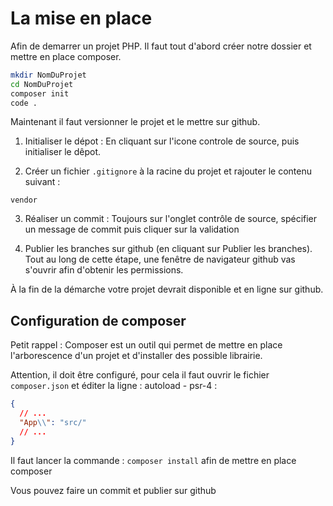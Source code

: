 # La mise en place

Afin de demarrer un projet PHP. Il faut tout d'abord créer notre dossier
et mettre en place composer.

```bash
mkdir NomDuProjet
cd NomDuProjet
composer init
code .
```

Maintenant il faut versionner le projet et le mettre sur github.

1. Initialiser le dépot : En cliquant sur l'icone controle de source,
   puis initialiser le dêpot.

2. Créer un fichier `.gitignore` à la racine du projet et rajouter le contenu
   suivant :

```
vendor
```

3. Réaliser un commit : Toujours sur l'onglet contrôle de source, spécifier
   un message de commit puis cliquer sur la validation

4. Publier les branches sur github (en cliquant sur Publier les branches). Tout au long
   de cette étape, une fenêtre de navigateur github vas s'ouvrir afin d'obtenir les permissions.

À la fin de la démarche votre projet devrait disponible et en ligne sur github.

## Configuration de composer

Petit rappel : Composer est un outil qui permet de mettre en place l'arborescence
d'un projet et d'installer des possible librairie.

Attention, il doit être configuré, pour cela il faut ouvrir le fichier `composer.json`
et éditer la ligne : autoload - psr-4 :

```json
{
  // ...
  "App\\": "src/"
  // ...
}
```

Il faut lancer la commande : `composer install` afin de mettre en place
composer

Vous pouvez faire un commit et publier sur github
